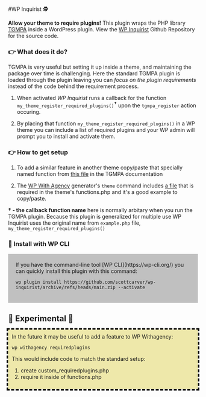 #WP Inquirist 🕵️

**Allow your theme to require plugins!** This plugin wraps the PHP library [TGMPA](http://tgmpluginactivation.com/) inside a WordPress plugin. View the [WP Inquirist](https://github.com/scottcarver/wp-inquirist) Github Repository for the source code.


### 👉 What does it do?
TGMPA is very useful but setting it up inside a theme, and maintaining the package over time is challenging. Here the standard TGMPA plugin is loaded through the plugin leaving you can *focus on the plugin requirements* instead of the code behind the requirement process.

1. When activated *WP Inquirist* runs a callback for the function `my_theme_register_required_plugins()`<sup>**†**</sup> upon the `tgmpa_register` action occuring.

2. By placing that function `my_theme_register_required_plugins()` in a WP theme you can include a list of required plugins and your WP admin will prompt you to install and activate them.

### 👉 How to get setup

1. To add a similar feature in another theme copy/paste that specially named function from [this file](https://github.com/TGMPA/TGM-Plugin-Activation/blob/develop/example.php) in the TGMPA documentation

2. The [WP With Agency](https://github.com/scottcarver/wp-withagency) generator's `theme` command includes [a file](https://github.com/scottcarver/wp-withagency/blob/master/templates/theme/copy/library/function/custom/custom_requiredplugins.php) that is required in the theme's functions.php and it's a good example to copy/paste.

**† - the callback function name** here is normally arbitary when you run the TGMPA plugin. Because this plugin is generalized for multiple use WP Inquirist uses the original name from `example.php` file, `my_theme_register_required_plugins()`


### 🧨 Install with WP CLI
<div style="background:silver;padding:20px;">
If you have the command-line tool [WP CLI](https://wp-cli.org/) you can quickly install this plugin with this command:

`wp plugin install https://github.com/scottcarver/wp-inquirist/archive/refs/heads/main.zip --activate`
</div>


## 🚧 Experimental 🚧
<div style="background:palegoldenrod;padding:10px;outline:dashed 4px black;">
In the future it may be useful to add a feature to WP Withagency:

`wp withagency requiredplugins` 

This would include code to match the standard setup:
1. create custom_requiredplugins.php
2. require it inside of functions.php
</div>